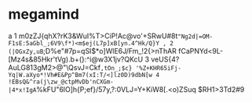 # megamind
a
1 m0zZJ{qhX?rK3&WuI%T>CiP!Ac@vo'+SRwU#8t`"Ng2d|=OM-F1sE:5aGbl_;6V9\f*)<m$ej(L7p]xB[yn.4^Hk/Q}Y ,
2 (|OGxZy,uB`;D%e"#7p=qSI$*o]WlE6J/Fm_!2{\>nThAR fCaPNYd<9L-[Mz4s&85Hkr'tVg).b+(}:^i@w3X1jv?QKcU
3 veUS{4?AuLG813gM2>@"\QsvJ=Ckf`,tOn_;$c} '%Z+KHR65iFj-Yq|W.aXyo*!Vh#E&Pp^Bm7(xI:T/<]lz0D)9dbN[w
4 !EBsQ&^ra(j\zw_@ctpMvDb'nCXGm-|4*x!IgA`%kFU"6lO]h{P;ef}/57y,?:0VLJ=Y+KiW8[.<o)ZSuq $RH1>3Td2#9

